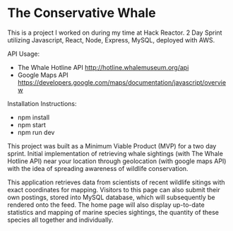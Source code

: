 # The Conservative Whale

This is a project I worked on during my time at Hack Reactor. 2 Day Sprint utilizing Javascript, React, Node, Express, MySQL, deployed with AWS. 

API Usage:
- The Whale Hotline API http://hotline.whalemuseum.org/api
- Google Maps API https://developers.google.com/maps/documentation/javascript/overview

Installation Instructions:
- npm install
- npm start
- npm run dev

This project was built as a Minimum Viable Product (MVP) for a two day sprint. Initial implementation of retrieving whale sightings (with The Whale Hotline API) near your location through geolocation (with google maps API) with the idea of spreading awareness of wildlife conservation.

This application retrieves data from scientists of recent wildlife sitings with exact coordinates for mapping. Visitors to this page can also submit their own postings, stored into MySQL database, which will subsequently be rendered onto the feed. The home page will also display up-to-date statistics and mapping of marine species sightings, the quantity of these species all together and individually.
